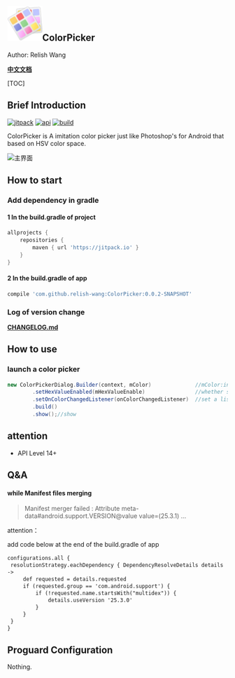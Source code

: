 ## <img src="./image/colorpicker_logo.png" alt="ColorPicker" width="80" height="80" align="bottom"/>ColorPicker

Author: Relish Wang

[**中文文档**](README_zh-rCN.md)

[TOC]
## Brief Introduction

[![jitpack][jitpack-version]][jitpack] [![api][apisvg]][api] [![build][buildsvg]][build]

ColorPicker is A imitation color picker just like Photoshop's for Android that based on HSV color space.

![主界面](./image/colorpicker.gif)

## How to start

### Add dependency in gradle

#### 1 In the build.gradle of project
```groovy
allprojects {
    repositories {
        maven { url 'https://jitpack.io' }
    }
}
```

#### 2 In the build.gradle of app
```groovy
compile 'com.github.relish-wang:ColorPicker:0.0.2-SNAPSHOT'
```

### Log of version change

[**CHANGELOG.md**](CHANGELOG.md)

## How to use

### launch a color picker
```java
new ColorPickerDialog.Builder(context, mColor)              //mColor:init color
        .setHexValueEnabled(mHexValueEnable)                //whether show the color value(Hexadecimal) or not
        .setOnColorChangedListener(onColorChangedListener)  //set a listener for listening color changing
        .build()
        .show();//show
```

## attention

- API Level 14+

## Q&A

#### while Manifest files merging

> Manifest merger failed : Attribute meta-data#android.support.VERSION@value value=(25.3.1) ...
 
attention：

add code below at the end of the build.gradle of app
   
   ```
configurations.all {
    resolutionStrategy.eachDependency { DependencyResolveDetails details ->
        def requested = details.requested
        if (requested.group == 'com.android.support') {
            if (!requested.name.startsWith("multidex")) {
                details.useVersion '25.3.0'
            }
        }
    }
}
```


## Proguard Configuration

Nothing.

[jitpack-version]: https://jitpack.io/v/relish-wang/ColorPicker.svg
[jitpack]: https://jitpack.io/v/relish-wang/ColorPicker

[apisvg]: https://img.shields.io/badge/API-14+-brightgreen.svg
[api]: https://android-arsenal.com/api?level=14

[buildsvg]: https://travis-ci.org/relish-wang/ColorPicker.svg?branch=master
[build]: https://travis-ci.org/relish-wang/ColorPicker
